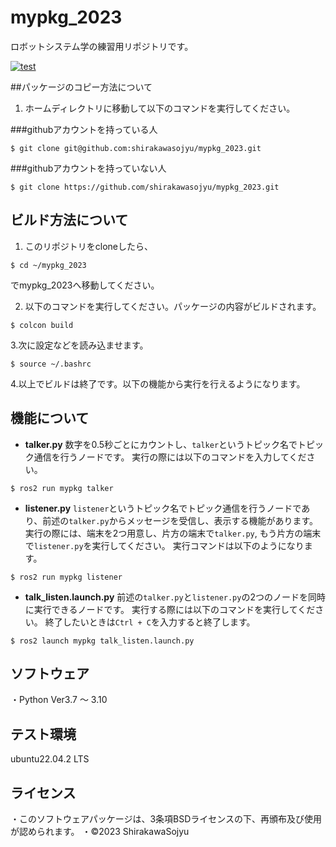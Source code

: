 # mypkg_2023
ロボットシステム学の練習用リポジトリです。

[![test](https://github.com/shirakawasojyu/mypkg_2023/actions/workflows/test.yml/badge.svg)](https://github.com/shirakawasojyu/mypkg_2023/actions/workflows/test.yml)

##パッケージのコピー方法について
1. ホームディレクトリに移動して以下のコマンドを実行してください。

###githubアカウントを持っている人
```
$ git clone git@github.com:shirakawasojyu/mypkg_2023.git
```

###githubアカウントを持っていない人
```
$ git clone https://github.com/shirakawasojyu/mypkg_2023.git
```

## ビルド方法について

1. このリポジトリをcloneしたら、
```
$ cd ~/mypkg_2023
```
でmypkg_2023へ移動してください。


2. 以下のコマンドを実行してください。パッケージの内容がビルドされます。
```
$ colcon build
```

3.次に設定などを読み込ませます。
```
$ source ~/.bashrc
```

4.以上でビルドは終了です。以下の機能から実行を行えるようになります。
 

## 機能について

* **talker.py**
数字を0.5秒ごとにカウントし、`talker`というトピック名でトピック通信を行うノードです。
実行の際には以下のコマンドを入力してください。

```
$ ros2 run mypkg talker
```

* **listener.py**
`listener`というトピック名でトピック通信を行うノードであり、前述の`talker.py`からメッセージを受信し、表示する機能があります。
実行の際には、端末を2つ用意し、片方の端末で`talker.py`, もう片方の端末で`listener.py`を実行してください。
実行コマンドは以下のようになります。

```
$ ros2 run mypkg listener
```
* **talk_listen.launch.py**
前述の`talker.py`と`listener.py`の2つのノードを同時に実行できるノードです。
実行する際には以下のコマンドを実行してください。
終了したいときは`Ctrl + C`を入力すると終了します。

```
$ ros2 launch mypkg talk_listen.launch.py
```
## ソフトウェア
・Python Ver3.7 ～ 3.10

## テスト環境
ubuntu22.04.2 LTS

## ライセンス
・このソフトウェアパッケージは、3条項BSDライセンスの下、再頒布及び使用が認められます。
・©2023 ShirakawaSojyu


